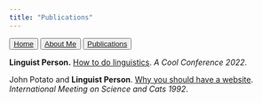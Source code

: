 ```yaml
---
title: "Publications"
---
```


<button>[Home](index.md)</button>
<button>[About Me](about.md)</button>
<button>[Publications](publications.md)</button>

**Linguist Person.** [How to do linguistics](https://googlethatforyou.com?q=linguistics). *A Cool Conference 2022*.

John Potato and **Linguist Person**. [Why you should have a website](http://amandadoucette.com/#/). *International Meeting on Science and Cats 1992*.
